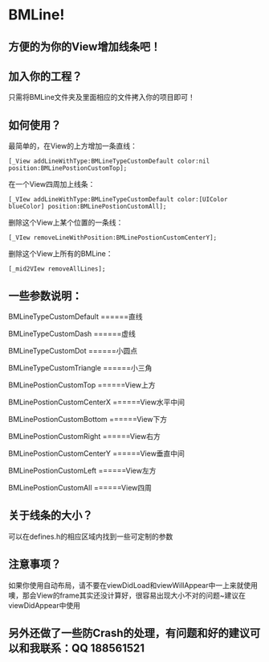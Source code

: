 BMLine!
=====

方便的为你的View增加线条吧！
------


  
加入你的工程？
-------

只需将BMLine文件夹及里面相应的文件拷入你的项目即可！


如何使用？
-------

最简单的，在View的上方增加一条直线：
```
[_View addLineWithType:BMLineTypeCustomDefault color:nil position:BMLinePostionCustomTop];
```
在一个View四周加上线条：
```
[_VIew addLineWithType:BMLineTypeCustomDefault color:[UIColor blueColor] position:BMLinePostionCustomAll];
```
删除这个View上某个位置的一条线：
```
[_VIew removeLineWithPosition:BMLinePostionCustomCenterY];
```
删除这个View上所有的BMLine：
```
[_mid2VIew removeAllLines];
```

一些参数说明：
------
BMLineTypeCustomDefault  ======直线

BMLineTypeCustomDash     ======虚线

BMLineTypeCustomDot      ======小圆点

BMLineTypeCustomTriangle ======小三角



BMLinePostionCustomTop        ======View上方

BMLinePostionCustomCenterX    ======View水平中间

BMLinePostionCustomBottom     ======View下方

BMLinePostionCustomRight      ======View右方

BMLinePostionCustomCenterY    ======View垂直中间

BMLinePostionCustomLeft       ======View左方

BMLinePostionCustomAll        ======View四周

关于线条的大小？
-------
可以在defines.h的相应区域内找到一些可定制的参数

注意事项？
--------
如果你使用自动布局，请不要在viewDidLoad和viewWillAppear中一上来就使用噢，那会View的frame其实还没计算好，很容易出现大小不对的问题~建议在viewDidAppear中使用

另外还做了一些防Crash的处理，有问题和好的建议可以和我联系：QQ 188561521
-------
